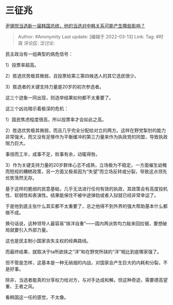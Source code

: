 # 三征兆
[尹锡悦当选新一届韩国总统，他的当选对中韩关系可能产生哪些影响？](https://www.zhihu.com/question/521264226/answer/2386581733)

> Author: #Anonymity
> Last update: [编辑于 2022-03-13]
> Link:
> Tag: #时政
> 评论区:
> 泛讨论:

民主政治有一组典型的病危信号：

1）投票率超高。

2）胜选优势极其微弱，且投票给第三第四候选人的其它选民很少。

3）胜选者的关键支持力量是20岁的初次参选者。

这三个迹象一同出现，则选举结果如何都不太重要了。

这三个凶兆暗示着极深的危机：

1）国民焦虑程度很高，所以投票率才会如此之高。

2）胜选优势极其微弱，而且几乎完全分配给对立的两方。这样在野党掣肘的能力非常强大，而又没有足够作为平衡缓冲的第三力量来作为执政党的同盟，导致执政阻力巨大。

事倍而工半，成事不足，败事有余，动辄得咎。

3）作为关键支持力量的20岁群体心志不成熟，立场极为不稳定。一方面催生幼稚而短视的糟糕政策，另一方面又极易因为“失望”而立场反转或分裂，导致这点领先优势荡然无存。

基于这样的脆弱的民意基础，几乎无法进行任何有效的执政，其政策会有高度投机性、软弱性和表演性。结果能保住不被中途弹劾或者入狱就已经非常幸运了。

于是他到底主张什么其实都不太重要了，总之他得不到外界的强大帮助基本什么都做不成。

换句话说，这种领导人最容易“挟洋自重”——国内两派势均力敌来回拉锯，要想破局就要引入外部力量。

这也是民主制小国家丧失主权的经典路线。

而最终结果，就取决于ta所欲挟之“洋”和在野党所挟的“洋”相比到底哪家强了。

但不管是怎样，这基本是一种无硝烟的内战，对国家会产生巨大的内耗和分裂，不是好事。

除非，当选者能真的分享权力给对方，与对手达成和解。但这种奇迹，需要德高望重、王者之风。

看韩国这一任的感觉，不太像。
